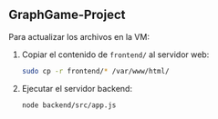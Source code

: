 ## GraphGame-Project

Para actualizar los archivos en la VM:

1. Copiar el contenido de `frontend/` al servidor web:
   ```bash
   sudo cp -r frontend/* /var/www/html/
2. Ejecutar el servidor backend:
   ```bash
   node backend/src/app.js